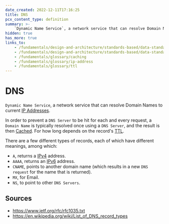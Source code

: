 ```yaml
---
date_created: 2022-12-11T17:16:25
title: DNS
pcx_content_type: definition
summary: >-
    `Dynamic Name Service`, a network service that can resolve Domain Names to current [IP Addresses](/fundamentals/glossary/ip-address).
hidden: true
has_more: true
links_to:
    - /fundamentals/design-and-architecture/standards-based/data-standards/ipv4
    - /fundamentals/design-and-architecture/standards-based/data-standards/ipv6
    - /fundamentals/glossary/caching
    - /fundamentals/glossary/ip-address
    - /fundamentals/glossary/ttl
---
```


# DNS

`Dynamic Name Service`, a network service that can resolve Domain Names to current [IP Addresses](/fundamentals/glossary/ip-address).

In order to prevent a `DNS Server` to be hit for each and every request, a `Domain Name` is typically resolved once using a `DNS Server`, and the result is then [Cached](/fundamentals/glossary/caching). For how long depends on the record's [TTL](/fundamentals/glossary/ttl).

There are a few different types of records, each of which have different meanings, among which:

-   `A`, returns a [IPv4](/fundamentals/design-and-architecture/standards-based/data-standards/ipv4) address.
-   `AAAA`, returns an [IPv6](/fundamentals/design-and-architecture/standards-based/data-standards/ipv6) address.
-   `CNAME`, points to another domain name (which results in a new `DNS request` for the name that is returned).
-   `MX`, for Email.
-   `NS`, to point to other `DNS Servers`.

## Sources

-   https://www.ietf.org/rfc/rfc1035.txt
-   <https://en.wikipedia.org/wiki/List_of_DNS_record_types>

